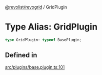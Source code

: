 [@revolist/revogrid](README.md) / GridPlugin

# Type Alias: GridPlugin

```ts
type GridPlugin: typeof BasePlugin;
```

## Defined in

[src/plugins/base.plugin.ts:101](https://github.com/revolist/revogrid/blob/5e3002471d0c6a5af7f60949f39b6639df457ad1/src/plugins/base.plugin.ts#L101)

